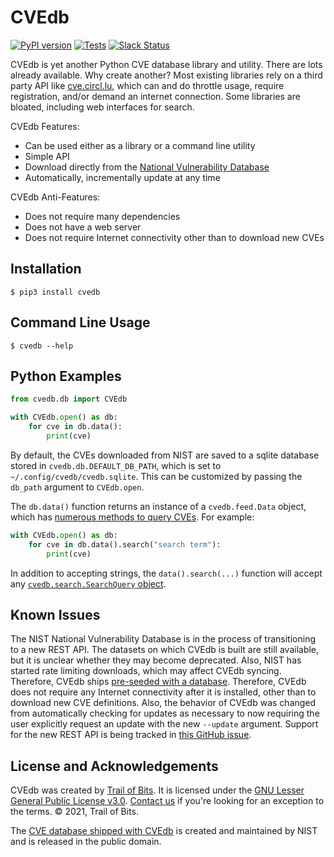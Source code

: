 # CVEdb

[![PyPI version](https://badge.fury.io/py/cvedb.svg)](https://badge.fury.io/py/cvedb)
[![Tests](https://github.com/trailofbits/cvedb/workflows/tests/badge.svg)](https://github.com/trailofbits/cvedb/actions)
[![Slack Status](https://empireslacking.herokuapp.com/badge.svg)](https://empireslacking.herokuapp.com)

CVEdb is yet another Python CVE database library and utility. There are lots already available. Why create another?
Most existing libraries rely on a third party API like [cve.circl.lu](https://cve.circl.lu/), which can and do
throttle usage, require registration, and/or demand an internet connection. Some libraries are bloated, including web
interfaces for search.

CVEdb Features:
* Can be used either as a library or a command line utility
* Simple API
* Download directly from the [National Vulnerability Database](https://nvd.nist.gov/vuln/data-feeds)
* Automatically, incrementally update at any time

CVEdb Anti-Features:
* Does not require many dependencies
* Does not have a web server
* Does not require Internet connectivity other than to download new CVEs

## Installation

```console
$ pip3 install cvedb
```

## Command Line Usage

```console
$ cvedb --help
```

## Python Examples

```python
from cvedb.db import CVEdb

with CVEdb.open() as db:
    for cve in db.data():
        print(cve)
```

By default, the CVEs downloaded from NIST are saved to a sqlite database stored in `cvedb.db.DEFAULT_DB_PATH`, which is
set to `~/.config/cvedb/cvedb.sqlite`. This can be customized by passing the `db_path` argument to `CVEdb.open`.

The `db.data()` function returns an instance of a `cvedb.feed.Data` object, which has
[numerous methods to query CVEs](https://github.com/trailofbits/cvedb/blob/master/cvedb/feed.py).
For example:
```python
with CVEdb.open() as db:
    for cve in db.data().search("search term"):
        print(cve)
```
In addition to accepting strings, the `data().search(...)` function will accept any
[`cvedb.search.SearchQuery` object](https://github.com/trailofbits/cvedb/blob/master/cvedb/search.py).

## Known Issues

The NIST National Vulnerability Database is in the process of transitioning to a new REST API. The datasets on which
CVEdb is built are still available, but it is unclear whether they may become deprecated. Also, NIST has started rate
limiting downloads, which may affect CVEdb syncing. Therefore, CVEdb ships
[pre-seeded with a database](https://github.com/trailofbits/cvedb/tree/master/cvedb/data). Therefore, CVEdb does not
require any Internet connectivity after it is installed, other than to download new CVE definitions. Also, the behavior
of CVEdb was changed from automatically checking for updates as necessary to now requiring the user explicitly request
an update with the new `--update` argument. Support for the new REST API is being tracked in
[this GitHub issue](https://github.com/trailofbits/cvedb/issues/3).

## License and Acknowledgements

CVEdb was created by [Trail of Bits](https://www.trailofbits.com/).
It is licensed under the [GNU Lesser General Public License v3.0](LICENSE).
[Contact us](mailto:opensource@trailofbits.com) if you're looking for an exception to the terms.
© 2021, Trail of Bits.

The [CVE database shipped with CVEdb](https://github.com/trailofbits/cvedb/tree/master/cvedb/data) is created and
maintained by NIST and is released in the public domain.
